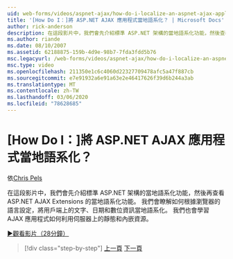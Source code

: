 ```yaml
---
uid: web-forms/videos/aspnet-ajax/how-do-i-localize-an-aspnet-ajax-application
title: '[How Do I：]將 ASP.NET AJAX 應用程式當地語系化？ | Microsoft Docs'
author: rick-anderson
description: 在這段影片中，我們會先介紹標準 ASP.NET 架構的當地語系化功能，然後查看 ... 的當地語系化功能。
ms.author: riande
ms.date: 08/10/2007
ms.assetid: 62188875-159b-4d9e-98b7-7fda3fdd5b76
msc.legacyurl: /web-forms/videos/aspnet-ajax/how-do-i-localize-an-aspnet-ajax-application
msc.type: video
ms.openlocfilehash: 211350e1c6c4060d22327709478afc5a47f887cb
ms.sourcegitcommit: e7e91932a6e91a63e2e46417626f39d6b244a3ab
ms.translationtype: MT
ms.contentlocale: zh-TW
ms.lasthandoff: 03/06/2020
ms.locfileid: "78628685"
---
```

# <a name="how-do-i-localize-an-aspnet-ajax-application"></a>[How Do I：]將 ASP.NET AJAX 應用程式當地語系化？

依[Chris Pels](https://twitter.com/chrispels)

在這段影片中，我們會先介紹標準 ASP.NET 架構的當地語系化功能，然後再查看 ASP.NET AJAX Extensions 的當地語系化功能。 我們會瞭解如何根據瀏覽器的語言設定，將用戶端上的文字、日期和數位資訊當地語系化。 我們也會學習 AJAX 應用程式如何利用伺服器上的靜態和內嵌資源。

[&#9654;觀看影片（28分鐘）](https://channel9.msdn.com/Blogs/ASP-NET-Site-Videos/how-do-i-localize-an-aspnet-ajax-application)

> [!div class="step-by-step"]
> [上一頁](how-do-i-implement-the-persistent-communications-pattern-with-the-updatepanel.md)
> [下一頁](how-do-i-implement-the-persistent-communications-pattern-using-web-services.md)
